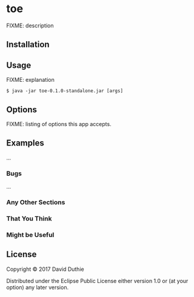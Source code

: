 # toe

FIXME: description

## Installation

## Usage

FIXME: explanation

    $ java -jar toe-0.1.0-standalone.jar [args]

## Options

FIXME: listing of options this app accepts.

## Examples

...

### Bugs

...

### Any Other Sections
### That You Think
### Might be Useful

## License

Copyright © 2017 David Duthie

Distributed under the Eclipse Public License either version 1.0 or (at
your option) any later version.
